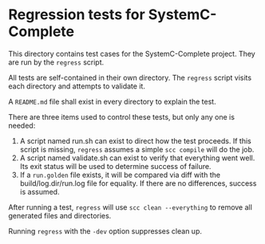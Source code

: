 # Regression tests for SystemC-Complete

This directory contains test cases for the SystemC-Complete project. They are run by the `regress` script.

All tests are self-contained in their own directory. The `regress` script visits each directory and attempts to validate it.

A `README.md` file shall exist in every directory to explain the test.

There are three items used to control these tests, but only any one is needed:

1. A script named run.sh can exist to direct how the test proceeds. If this script is missing, `regress` assumes a simple `scc compile` will do the job.
2. A script named validate.sh can exist to verify that everything went well. Its exit status will be used to determine success of failure.
3. If a `run.golden` file exists, it will be compared via diff with the build/log.dir/run.log file for equality. If there are no differences, success is assumed.

After running a test, `regress`  will use `scc clean --everything` to remove all generated files and directories.

Running `regress` with the `-dev` option suppresses clean up.
